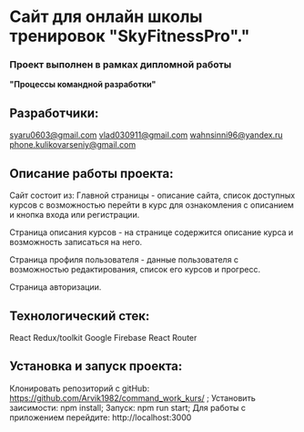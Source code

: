 #  Сайт для онлайн школы тренировок "SkyFitnessPro"." 

### Проект выполнен в рамках дипломной работы 
 **"Процессы командной разработки"**

## Разработчики:
syaru0603@gmail.com
vlad030911@gmail.com
wahnsinni96@yandex.ru
phone.kulikovarseniy@gmail.com

## Описание работы проекта:

Сайт состоит из:
Главной страницы - описание сайта, список доступных курсов с возможностью перейти в курс для ознакомления с описанием и кнопка входа или регистрации.

Страница описания курсов - на странице содержится описание курса и возможность записаться на него.

Страница профиля пользователя - данные пользователя с возможностью редактирования, список его курсов и прогресс.

Страница авторизации. 

## Технологический стек:

React
Redux/toolkit
Google Firebase
React Router

## Установка и запуск проекта:
Клонировать репозиторий с gitHub: https://github.com/Arvik1982/command_work_kurs/ ; 
Установить заисимости: npm install; 
Запуск: npm run start; 
Для работы с приложением перейдите: http://localhost:3000